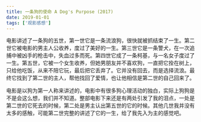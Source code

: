 ```yaml
---
title: 一条狗的使命 A Dog's Purpose (2017)
date: 2019-01-01
tags: ['观影感想']
---
```


电影讲述了一条狗的五世，第一世它是一条流浪狗，很快就被抓结束了一生。第二世它被电影的男主人公收养，度过了美好的一生。第三世它是一条警犬，在一次追捕中被凶手的枪击中，失血过多而死。第四世它成了一条柯基，与一名女子度过了一生。第五世，它被一个女生收养，但她男朋友并不喜欢狗，一直把它拴在树上，只给他吃饭，从来不陪它玩，最后把它丢弃了。它并没有回去，而是选择流浪。最终它找到了第二世的主人，帮他找回了爱情，也让他相信是第二世的自己回来了。 

电影是以狗为第一人称来讲述的，电影中有很多狗心理活动的独白，实际上狗狗是不是会这么想，我们并不知道。整部电影下来还是有两处引发了我的泪点，一处是第二世的它死去的时候，第二处是男主认出第五世的它的时候。其他几世我并没有太多的感触，可能第二世完整的讲述了它的一生，给了我先入为主的感觉吧。